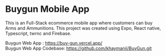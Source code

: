 # Buygun Mobile App

This is an Full-Stack ecommerce mobile app where customers can buy Arms and Ammunitions. This project was created using Expo, React native, Typescript, twrnc and Firebase.

Buygun Web App : https://buy-gun.vercel.app/              
Buygun Web App Codebase: https://github.com/khaymanii/BuyGun.git
